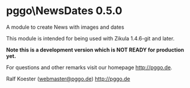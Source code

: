 # pggo\NewsDates 0.5.0

A module to create News with images and dates

This module is intended for being used with Zikula 1.4.6-git and later.

**Note this is a development version which is NOT READY for production yet.**

For questions and other remarks visit our homepage http://pggo.de.

Ralf Koester (webmaster@pggo.de)
http://pggo.de
